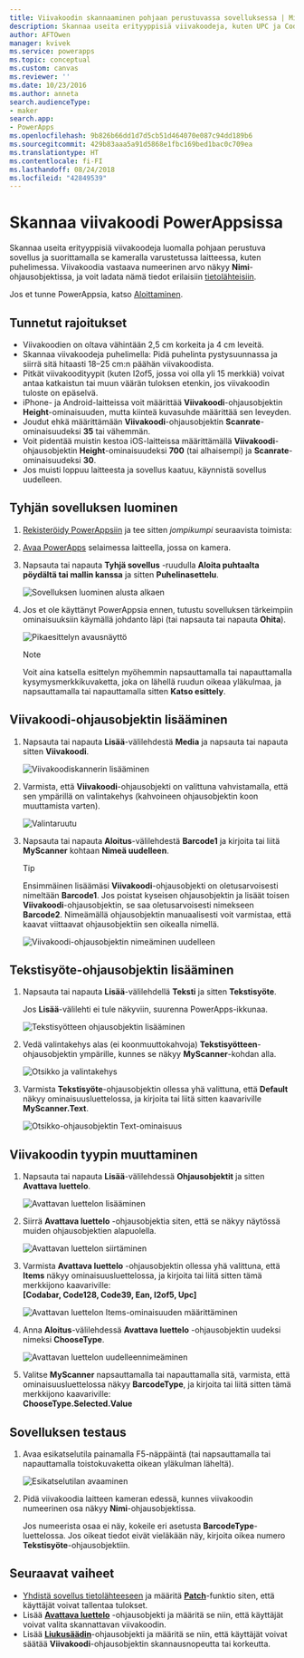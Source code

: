 ```yaml
---
title: Viivakoodin skannaaminen pohjaan perustuvassa sovelluksessa | Microsoft Docs
description: Skannaa useita erityyppisiä viivakoodeja, kuten UPC ja Codabar
author: AFTOwen
manager: kvivek
ms.service: powerapps
ms.topic: conceptual
ms.custom: canvas
ms.reviewer: ''
ms.date: 10/23/2016
ms.author: anneta
search.audienceType:
- maker
search.app:
- PowerApps
ms.openlocfilehash: 9b826b66dd1d7d5cb51d464070e087c94dd189b6
ms.sourcegitcommit: 429b83aaa5a91d5868e1fbc169bed1bac0c709ea
ms.translationtype: HT
ms.contentlocale: fi-FI
ms.lasthandoff: 08/24/2018
ms.locfileid: "42849539"
---
```

# <a name="scan-a-barcode-in-powerapps"></a>Skannaa viivakoodi PowerAppsissa

Skannaa useita erityyppisiä viivakoodeja luomalla pohjaan perustuva sovellus ja suorittamalla se kameralla varustetussa laitteessa, kuten puhelimessa. Viivakoodia vastaava numeerinen arvo näkyy **Nimi**-ohjausobjektissa, ja voit ladata nämä tiedot erilaisiin [tietolähteisiin](connections-list.md).

Jos et tunne PowerAppsia, katso [Aloittaminen](getting-started.md).

## <a name="known-limitations"></a>Tunnetut rajoitukset

* Viivakoodien on oltava vähintään 2,5 cm korkeita ja 4 cm leveitä.
* Skannaa viivakoodeja puhelimella: Pidä puhelinta pystysuunnassa ja siirrä sitä hitaasti 18–25 cm:n päähän viivakoodista.
* Pitkät viivakoodityypit (kuten I2of5, jossa voi olla yli 15 merkkiä) voivat antaa katkaistun tai muun väärän tuloksen etenkin, jos viivakoodin tuloste on epäselvä.
* iPhone- ja Android-laitteissa voit määrittää **Viivakoodi**-ohjausobjektin **Height**-ominaisuuden, mutta kiinteä kuvasuhde määrittää sen leveyden.
* Joudut ehkä määrittämään **Viivakoodi**-ohjausobjektin **Scanrate**-ominaisuudeksi **35** tai vähemmän.
* Voit pidentää muistin kestoa iOS-laitteissa määrittämällä **Viivakoodi**-ohjausobjektin **Height**-ominaisuudeksi **700** (tai alhaisempi) ja **Scanrate**-ominaisuudeksi **30**.
* Jos muisti loppuu laitteesta ja sovellus kaatuu, käynnistä sovellus uudelleen.

## <a name="create-a-blank-app"></a>Tyhjän sovelluksen luominen
1. [Rekisteröidy PowerAppsiin](../signup-for-powerapps.md) ja tee sitten *jompikumpi* seuraavista toimista:

2. [Avaa PowerApps](https://create.powerapps.com) selaimessa laitteella, jossa on kamera.

3. Napsauta tai napauta **Tyhjä sovellus** -ruudulla **Aloita puhtaalta pöydältä tai mallin kanssa** ja sitten **Puhelinasettelu**.

    ![Sovelluksen luominen alusta alkaen](./media/scan-barcode/create-from-blank.png)

4. Jos et ole käyttänyt PowerAppsia ennen, tutustu sovelluksen tärkeimpiin ominaisuuksiin käymällä johdanto läpi (tai napsauta tai napauta **Ohita**).

    ![Pikaesittelyn avausnäyttö](./media/scan-barcode/quick-tour.png)

    > [!NOTE]
   > Voit aina katsella esittelyn myöhemmin napsauttamalla tai napauttamalla kysymysmerkkikuvaketta, joka on lähellä ruudun oikeaa yläkulmaa, ja napsauttamalla tai napauttamalla sitten **Katso esittely**.

## <a name="add-a-barcode-control"></a>Viivakoodi-ohjausobjektin lisääminen
1. Napsauta tai napauta **Lisää**-välilehdestä **Media** ja napsauta tai napauta sitten **Viivakoodi**.

    ![Viivakoodiskannerin lisääminen](./media/scan-barcode/add-scanner.png)

2. Varmista, että **Viivakoodi**-ohjausobjekti on valittuna vahvistamalla, että sen ympärillä on valintakehys (kahvoineen ohjausobjektin koon muuttamista varten).

    ![Valintaruutu](./media/scan-barcode/selection-box.png)

3. Napsauta tai napauta **Aloitus**-välilehdestä **Barcode1** ja kirjoita tai liitä **MyScanner** kohtaan **Nimeä uudelleen**.

    > [!TIP]
   > Ensimmäinen lisäämäsi **Viivakoodi**-ohjausobjekti on oletusarvoisesti nimeltään **Barcode1**. Jos poistat kyseisen ohjausobjektin ja lisäät toisen **Viivakoodi**-ohjausobjektin, se saa oletusarvoisesti nimekseen **Barcode2**. Nimeämällä ohjausobjektin manuaalisesti voit varmistaa, että kaavat viittaavat ohjausobjektiin sen oikealla nimellä.

    ![Viivakoodi-ohjausobjektin nimeäminen uudelleen](./media/scan-barcode/rename-barcode.png)

## <a name="add-a-text-input-control"></a>Tekstisyöte-ohjausobjektin lisääminen
1. Napsauta tai napauta **Lisää**-välilehdellä **Teksti** ja sitten **Tekstisyöte**.

    Jos **Lisää**-välilehti ei tule näkyviin, suurenna PowerApps-ikkunaa.

    ![Tekstisyötteen ohjausobjektin lisääminen](./media/scan-barcode/add-text-input.png)

2. Vedä valintakehys alas (ei koonmuuttokahvoja) **Tekstisyötteen**-ohjausobjektin ympärille, kunnes se näkyy **MyScanner**-kohdan alla.

    ![Otsikko ja valintakehys](./media/scan-barcode/move-input-text.png)

3. Varmista **Tekstisyöte**-ohjausobjektin ollessa yhä valittuna, että **Default** näkyy ominaisuusluettelossa, ja kirjoita tai liitä sitten kaavariville **MyScanner.Text**.

    ![Otsikko-ohjausobjektin Text-ominaisuus](./media/scan-barcode/default-text.png)

## <a name="change-the-barcode-type"></a>Viivakoodin tyypin muuttaminen
1. Napsauta tai napauta **Lisää**-välilehdessä **Ohjausobjektit** ja sitten **Avattava luettelo**.

    ![Avattavan luettelon lisääminen](./media/scan-barcode/insert-dropdown.png)

2. Siirrä **Avattava luettelo** -ohjausobjektia siten, että se näkyy näytössä muiden ohjausobjektien alapuolella.

    ![Avattavan luettelon siirtäminen](./media/scan-barcode/move-dropdown.png)

3. Varmista **Avattava luettelo** -ohjausobjektin ollessa yhä valittuna, että **Items** näkyy ominaisuusluettelossa, ja kirjoita tai liitä sitten tämä merkkijono kaavariville:<br>
    **[Codabar, Code128, Code39, Ean, I2of5, Upc]**

    ![Avattavan luettelon Items-ominaisuuden määrittäminen](./media/scan-barcode/items-property.png)

4. Anna **Aloitus**-välilehdessä **Avattava luettelo** -ohjausobjektin uudeksi nimeksi **ChooseType**.

    ![Avattavan luettelon uudelleennimeäminen](./media/scan-barcode/rename-dropdown.png)

5. Valitse **MyScanner** napsauttamalla tai napauttamalla sitä, varmista, että ominaisuusluettelossa näkyy **BarcodeType**, ja kirjoita tai liitä sitten tämä merkkijono kaavariville:<br>
    **ChooseType.Selected.Value**

## <a name="test-the-app"></a>Sovelluksen testaus
1. Avaa esikatselutila painamalla F5-näppäintä (tai napsauttamalla tai napauttamalla toistokuvaketta oikean yläkulman läheltä).

    ![Esikatselutilan avaaminen](./media/scan-barcode/open-preview.png)

2. Pidä viivakoodia laitteen kameran edessä, kunnes viivakoodin numeerinen osa näkyy **Nimi**-ohjausobjektissa.

    Jos numeerista osaa ei näy, kokeile eri asetusta **BarcodeType**-luettelossa. Jos oikeat tiedot eivät vieläkään näy, kirjoita oikea numero **Tekstisyöte**-ohjausobjektiin.

## <a name="next-steps"></a>Seuraavat vaiheet
* [Yhdistä sovellus tietolähteeseen](add-data-connection.md) ja määritä **[Patch](functions/function-patch.md)**-funktio siten, että käyttäjät voivat tallentaa tulokset.
* Lisää **[Avattava luettelo](controls/control-drop-down.md)** -ohjausobjekti ja määritä se niin, että käyttäjät voivat valita skannattavan viivakoodin.
* Lisää **[Liukusäädin](controls/control-slider.md)**-ohjausobjekti ja määritä se niin, että käyttäjät voivat säätää **Viivakoodi**-ohjausobjektin skannausnopeutta tai korkeutta.
